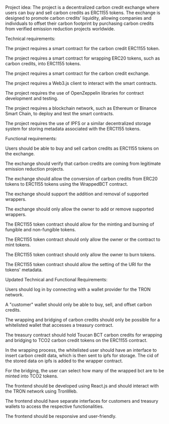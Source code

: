  Project idea: The project is a decentralized carbon credit exchange where users can buy and sell carbon credits as ERC1155 tokens. The exchange is designed to promote carbon credits' liquidity, allowing companies and individuals to offset their carbon footprint by purchasing carbon credits from verified emission reduction projects worldwide.

Technical requirements:

The project requires a smart contract for the carbon credit ERC1155 token.

The project requires a smart contract for wrapping ERC20 tokens, such as carbon credits, into ERC1155 tokens.

The project requires a smart contract for the carbon credit exchange.

The project requires a Web3.js client to interact with the smart contracts.

The project requires the use of OpenZeppelin libraries for contract development and testing.

The project requires a blockchain network, such as Ethereum or Binance Smart Chain, to deploy and test the smart contracts.

The project requires the use of IPFS or a similar decentralized storage system for storing metadata associated with the ERC1155 tokens.

Functional requirements:

Users should be able to buy and sell carbon credits as ERC1155 tokens on the exchange.

The exchange should verify that carbon credits are coming from legitimate emission reduction projects.

The exchange should allow the conversion of carbon credits from ERC20 tokens to ERC1155 tokens using the WrappedBCT contract.

The exchange should support the addition and removal of supported wrappers.

The exchange should only allow the owner to add or remove supported wrappers.

The ERC1155 token contract should allow for the minting and burning of fungible and non-fungible tokens.

The ERC1155 token contract should only allow the owner or the contract to mint tokens.

The ERC1155 token contract should only allow the owner to burn tokens.

The ERC1155 token contract should allow the setting of the URI for the tokens' metadata. 


Updated Technical and Functional Requirements:

Users should log in by connecting with a wallet provider for the TRON network.

A "customer" wallet should only be able to buy, sell, and offset carbon credits.

The wrapping and bridging of carbon credits should only be possible for a whitelisted wallet that accesses a treasury contract.

The treasury contract should hold Toucan BCT carbon credits for wrapping and bridging to TCO2 carbon credit tokens on the ERC1155 contract.

In the wrapping process, the whitelisted user should have an interface to insert carbon credit data, which is then sent to ipfs for storage. The cid of the stored data on ipfs is added to the wrapper contract. 

For the bridging, the user can select how many of the wrapped bct are to be minted into TCO2 tokens.

The frontend should be developed using React.js and should interact with the TRON network using TronWeb.

The frontend should have separate interfaces for customers and treasury wallets to access the respective functionalities.

The frontend should be responsive and user-friendly.